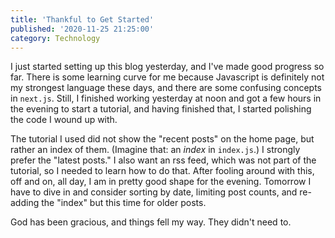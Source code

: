 ```yaml
---
title: 'Thankful to Get Started'
published: '2020-11-25 21:25:00'
category: Technology
---
```


I just started setting up this blog yesterday, and I've made good progress so far.  There is some learning curve for me because Javascript is definitely not my strongest language these days, and there are some confusing concepts in `next.js`.  Still, I finished working yesterday at noon and got a few hours in the evening to start a tutorial, and having finished that, I started polishing the code I wound up with.

The tutorial I used did not show the "recent posts" on the home page, but rather an index of them.  (Imagine that: an _index_ in `index.js`.)  I strongly prefer the "latest posts."  I also want an rss feed, which was not part of the tutorial, so I needed to learn how to do that.  After fooling around with this, off and on, all day, I am in pretty good shape for the evening.  Tomorrow I have to dive in and consider sorting by date, limiting post counts, and re-adding the "index" but this time for older posts.

God has been gracious, and things fell my way.  They didn't need to.
